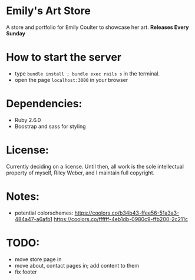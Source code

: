 # Emily's Art Store
A store and portfolio for Emily Coulter to showcase her art. **Releases Every
Sunday**

# How to start the server
 * type `bundle install ; bundle exec rails s` in the terminal.
 * open the page `localhost:3000` in your browser

# Dependencies:
 * Ruby 2.6.0
 * Boostrap and sass for styling

# License:
Currently deciding on a license. Until then, all work is the sole intellectual
property of myself, Riley Weber, and I maintain full copyright.

# Notes:
 * potential colorschemes:
 https://coolors.co/b34b43-ffee56-51a3a3-484a47-a6afb1
 https://coolors.co/ffffff-4eb1db-0980c9-ffb200-2c211c

# TODO:
 - move store page in
 - move about, contact pages in; add content to them
 - fix footer